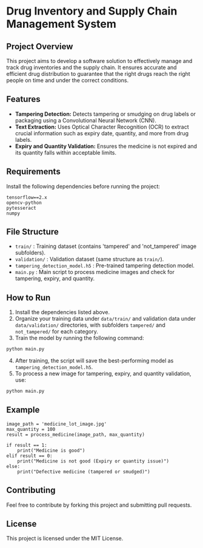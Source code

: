 
# Drug Inventory and Supply Chain Management System

## Project Overview

This project aims to develop a software solution to effectively manage and track drug inventories and the supply chain. It ensures accurate and efficient drug distribution to guarantee that the right drugs reach the right people on time and under the correct conditions.

## Features
- **Tampering Detection:** Detects tampering or smudging on drug labels or packaging using a Convolutional Neural Network (CNN).
- **Text Extraction:** Uses Optical Character Recognition (OCR) to extract crucial information such as expiry date, quantity, and more from drug labels.
- **Expiry and Quantity Validation:** Ensures the medicine is not expired and its quantity falls within acceptable limits.

## Requirements

Install the following dependencies before running the project:

```
tensorflow==2.x
opencv-python
pytesseract
numpy
```

## File Structure

- `train/` : Training dataset (contains 'tampered' and 'not_tampered' image subfolders).
- `validation/` : Validation dataset (same structure as `train/`).
- `tampering_detection_model.h5` : Pre-trained tampering detection model.
- `main.py` : Main script to process medicine images and check for tampering, expiry, and quantity.

## How to Run

1. Install the dependencies listed above.
2. Organize your training data under `data/train/` and validation data under `data/validation/` directories, with subfolders `tampered/` and `not_tampered/` for each category.
3. Train the model by running the following command:

```python
python main.py
```

4. After training, the script will save the best-performing model as `tampering_detection_model.h5`.
5. To process a new image for tampering, expiry, and quantity validation, use:

```python
python main.py
```

## Example

```
image_path = 'medicine_lot_image.jpg'
max_quantity = 100
result = process_medicine(image_path, max_quantity)

if result == 1:
    print("Medicine is good")
elif result == 0:
    print("Medicine is not good (Expiry or quantity issue)")
else:
    print("Defective medicine (tampered or smudged)")
```

## Contributing

Feel free to contribute by forking this project and submitting pull requests.

## License

This project is licensed under the MIT License.

